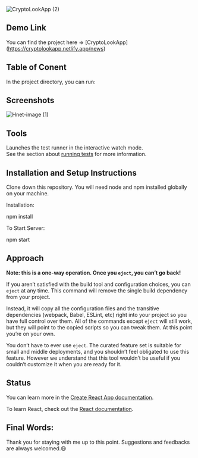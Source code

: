 ![CryptoLookApp (2)](https://user-images.githubusercontent.com/59845983/134578979-b225179d-0837-4c98-bbb9-d619c29caae6.png)



## Demo Link
You can find the project here => [CryptoLookApp] (https://cryptolookapp.netlify.app/news)


## Table of Conent

In the project directory, you can run:

## Screenshots
![Hnet-image (1)](https://user-images.githubusercontent.com/59845983/134583822-bdd8f779-a04c-4d0f-8c92-4179b72a8005.gif)
## Tools

Launches the test runner in the interactive watch mode.\
See the section about [running tests](https://facebook.github.io/create-react-app/docs/running-tests) for more information.

## Installation and Setup Instructions

Clone down this repository. You will need node and npm installed globally on your machine.

Installation:

npm install

To Start Server:

npm start


## Approach

**Note: this is a one-way operation. Once you `eject`, you can’t go back!**

If you aren’t satisfied with the build tool and configuration choices, you can `eject` at any time. This command will remove the single build dependency from your project.

Instead, it will copy all the configuration files and the transitive dependencies (webpack, Babel, ESLint, etc) right into your project so you have full control over them. All of the commands except `eject` will still work, but they will point to the copied scripts so you can tweak them. At this point you’re on your own.

You don’t have to ever use `eject`. The curated feature set is suitable for small and middle deployments, and you shouldn’t feel obligated to use this feature. However we understand that this tool wouldn’t be useful if you couldn’t customize it when you are ready for it.

## Status

You can learn more in the [Create React App documentation](https://facebook.github.io/create-react-app/docs/getting-started).

To learn React, check out the [React documentation](https://reactjs.org/).

## Final Words:
Thank you for staying with me up to this point. Suggestions and feedbacks are always welcomed.😃
